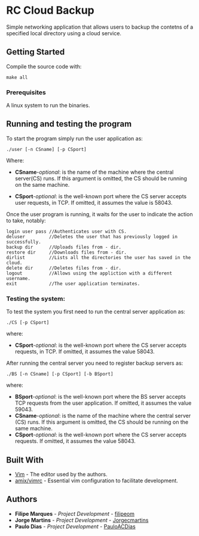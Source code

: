# RC Cloud Backup

Simple networking application that allows users to backup the contetns of a 
specified local directory using a cloud service.
## Getting Started

Compile the source code with:
```
make all
```
### Prerequisites

A linux system to run the binaries.

## Running and testing the program

To start the program simply run the user application as:
```
./user [-n CSname] [-p CSport]
 ```
Where:
* **CSname**-*optional*: is the name of the machine where the central server(CS) runs.
If this argument is omitted, the CS should be running on the same machine.

* **CSport**-*optional*: is the well-known port where the CS server accepts user requests,
in TCP. If omitted, it assumes the value is 58043.

Once the user program is running, it waits for the user to indicate the action to take, notably:
```
login user pass //Authenticates user with CS.
deluser         //Deletes the user that has previously logged in successfully.
backup dir      //Uploads files from - dir.
restore dir     //Downloads files from - dir.
dirlist         //Lists all the directories the user has saved in the cloud.
delete dir      //Deletes files from - dir.
logout          //Allows using the appliction with a different username.
exit            //The user application terminates.
```
### Testing the system:

To test the system you first need to run the central server application as:
```
./CS [-p CSport]
```
where:
* **CSport**-*optional*: is the well-known port where the CS server accepts requests, in 
TCP. If omitted, it assumes the value 58043.

After running the central server you need to register backup servers as:
```
./BS [-n CSname] [-p CSport] [-b BSport]
```
where:
* **BSport**-*optional*: is the well-known port where the BS server accepts TCP requests 
from the user application. If omitted, it assumes the value 59043.
* **CSname**-*optional*: is the name of the machine where the central server (CS) runs.
If this argument is omitted, the CS should be running on the same machine.
* **CSport**-*optional*: is the well-known port where the CS server accepts requests. 
If omitted, it assumes the value 58043.

## Built With

* [Vim](https://www.vim.org/) - The editor used by the authors.
* [amix/vimrc](https://github.com/amix/vimrc) - Essential vim configuration to facilitate development.

## Authors

* **Filipe Marques** - *Project Development* - [filipeom](https://github.com/filipeom)
* **Jorge Martins** - *Project Development* - [Jorgecmartins](https://github.com/Jorgecmartins)
* **Paulo Dias** - *Project Development* - [PauloACDias](https://github.com/PauloACDias)

